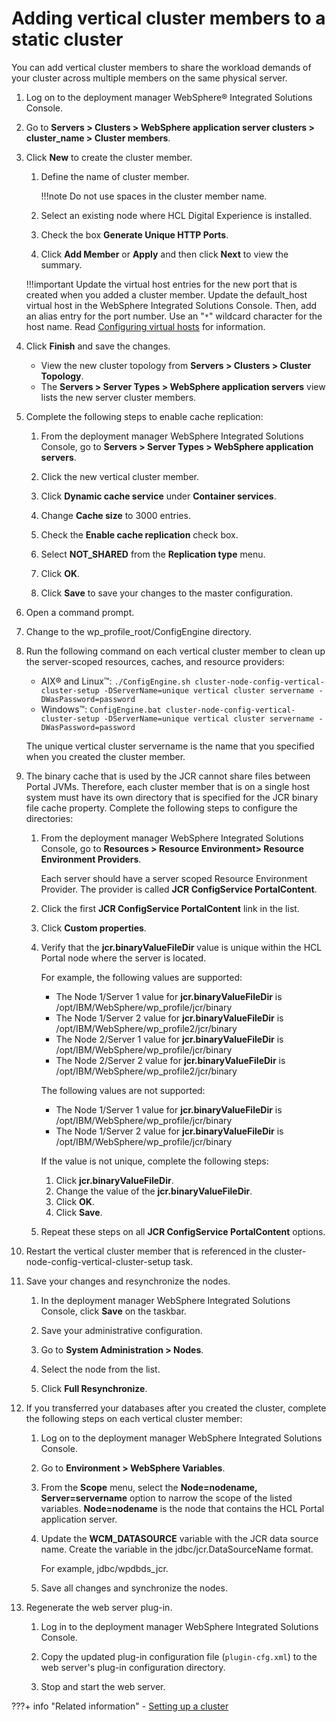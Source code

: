 # Adding vertical cluster members to a static cluster

You can add vertical cluster members to share the workload demands of your cluster across multiple members on the same physical server.

1.  Log on to the deployment manager WebSphere® Integrated Solutions Console.

2.  Go to **Servers > Clusters > WebSphere application server clusters > cluster_name > Cluster members**.

3.  Click **New** to create the cluster member.

    1.  Define the name of cluster member.

        !!!note
            Do not use spaces in the cluster member name.

    2.  Select an existing node where HCL Digital Experience is installed.

    3.  Check the box **Generate Unique HTTP Ports**.

    4.  Click **Add Member** or **Apply** and then click **Next** to view the summary.

    !!!important
        Update the virtual host entries for the new port that is created when you added a cluster member. Update the default_host virtual host in the WebSphere Integrated Solutions Console. Then, add an alias entry for the port number. Use an "`*`" wildcard character for the host name. Read [Configuring virtual hosts](http://www-01.ibm.com/support/knowledgecenter/SSEQTP_8.5.5/com.ibm.websphere.base.doc/ae/tcws_plugin_vhost.html) for information.

4.  Click **Finish** and save the changes.

    -   View the new cluster topology from **Servers > Clusters > Cluster Topology**.
    -   The **Servers > Server Types > WebSphere application servers** view lists the new server cluster members.

5.  Complete the following steps to enable cache replication:

    1.  From the deployment manager WebSphere Integrated Solutions Console, go to **Servers > Server Types > WebSphere application servers**.

    2.  Click the new vertical cluster member.

    3.  Click **Dynamic cache service** under **Container services**.

    4.  Change **Cache size** to 3000 entries.

    5.  Check the **Enable cache replication** check box.

    6.  Select **NOT_SHARED** from the **Replication type** menu.

    7.  Click **OK**.

    8.  Click **Save** to save your changes to the master configuration.

6.  Open a command prompt.

7.  Change to the wp_profile_root/ConfigEngine directory.

8.  Run the following command on each vertical cluster member to clean up the server-scoped resources, caches, and resource providers:

    -   AIX® and Linux™: `./ConfigEngine.sh cluster-node-config-vertical-cluster-setup -DServerName=unique vertical cluster servername -DWasPassword=password`
    -   Windows™: `ConfigEngine.bat cluster-node-config-vertical-cluster-setup -DServerName=unique vertical cluster servername -DWasPassword=password`
    
    The unique vertical cluster servername is the name that you specified when you created the cluster member.

9.  The binary cache that is used by the JCR cannot share files between Portal JVMs. Therefore, each cluster member that is on a single host system must have its own directory that is specified for the JCR binary file cache property. Complete the following steps to configure the directories:

    1.  From the deployment manager WebSphere Integrated Solutions Console, go to **Resources > Resource Environment> Resource Environment Providers**.

        Each server should have a server scoped Resource Environment Provider. The provider is called **JCR ConfigService PortalContent**.

    2.  Click the first **JCR ConfigService PortalContent** link in the list.

    3.  Click **Custom properties**.

    4.  Verify that the **jcr.binaryValueFileDir** value is unique within the HCL Portal node where the server is located.

        For example, the following values are supported:

        -   The Node 1/Server 1 value for **jcr.binaryValueFileDir** is /opt/IBM/WebSphere/wp\_profile/jcr/binary
        -   The Node 1/Server 2 value for **jcr.binaryValueFileDir** is /opt/IBM/WebSphere/wp\_profile2/jcr/binary
        -   The Node 2/Server 1 value for **jcr.binaryValueFileDir** is /opt/IBM/WebSphere/wp\_profile/jcr/binary
        -   The Node 2/Server 2 value for **jcr.binaryValueFileDir** is /opt/IBM/WebSphere/wp\_profile2/jcr/binary
        
        The following values are not supported:

        -   The Node 1/Server 1 value for **jcr.binaryValueFileDir** is /opt/IBM/WebSphere/wp\_profile/jcr/binary
        -   The Node 1/Server 2 value for **jcr.binaryValueFileDir** is /opt/IBM/WebSphere/wp\_profile/jcr/binary    

        If the value is not unique, complete the following steps:

        1.  Click **jcr.binaryValueFileDir**.
        2.  Change the value of the **jcr.binaryValueFileDir**.
        3.  Click **OK**.
        4.  Click **Save**.
    5.  Repeat these steps on all **JCR ConfigService PortalContent** options.

10. Restart the vertical cluster member that is referenced in the cluster-node-config-vertical-cluster-setup task.

11. Save your changes and resynchronize the nodes.

    1.  In the deployment manager WebSphere Integrated Solutions Console, click **Save** on the taskbar.

    2.  Save your administrative configuration.

    3.  Go to **System Administration > Nodes**.

    4.  Select the node from the list.

    5.  Click **Full Resynchronize**.

12. If you transferred your databases after you created the cluster, complete the following steps on each vertical cluster member:

    1.  Log on to the deployment manager WebSphere Integrated Solutions Console.

    2.  Go to **Environment > WebSphere Variables**.

    3.  From the **Scope** menu, select the **Node=nodename, Server=servername** option to narrow the scope of the listed variables. **Node=nodename** is the node that contains the HCL Portal application server.

    4.  Update the **WCM_DATASOURCE** variable with the JCR data source name. Create the variable in the jdbc/jcr.DataSourceName format.

        For example, jdbc/wpdbds_jcr.

    5.  Save all changes and synchronize the nodes.

13. Regenerate the web server plug-in.

    1.  Log in to the deployment manager WebSphere Integrated Solutions Console.

    2.  Copy the updated plug-in configuration file \(`plugin-cfg.xml`\) to the web server's plug-in configuration directory.

    3.  Stop and start the web server.

???+ info "Related information"
    -   [Setting up a cluster](../config_cluster/index.md)
